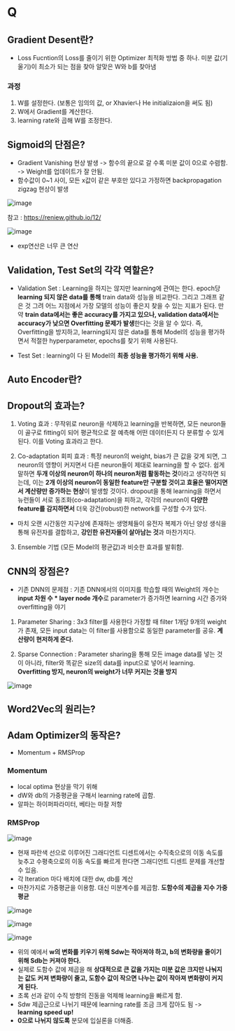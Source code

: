 # Q

## Gradient Desent란?  
- Loss Fucntion의 Loss를 줄이기 위한 Optimizer 최적화 방법 중 하나. 미분 값(기울기)이 최소가 되는 점을 찾아 알맞은 W와 b를 찾아냄  

### 과정  
1. W를 설정한다. (보통은 임의의 값, or Xhavier나 He initializaion을 써도 됨)  
2. W에서 Gradient를 계산한다.  
3. learning rate와 곱해 W를 조정한다.  

## Sigmoid의 단점은?  
- Gradient Vanishing 현상 발생 -> 함수의 끝으로 갈 수록 미분 값이 0으로 수렴함. -> Weight를 업데이트가 잘 안됨.  
- 함수값이 0~1 사이, 모든 x값이 같은 부호만 있다고 가정하면 backpropagation zigzag 현상이 발생  

![image](https://user-images.githubusercontent.com/32921115/104579027-c7b0b400-569e-11eb-98da-472d81419730.png)

참고 : https://reniew.github.io/12/

![image](https://user-images.githubusercontent.com/32921115/104573065-cfb92580-5697-11eb-9940-c2d18979bbe6.png)

- exp연산은 너무 큰 연산  

## Validation, Test Set의 각각 역할은?  
- Validation Set : Learning을 하지는 않지만 learning에 관여는 한다. epoch당 **learning 되지 않은 data를 통해**  train data와 성능을 비교한다. 그리고 그래프 같은 것 그려 어느 지점에서 가장 모델의 성능이 좋은지 찾을 수 있는 지표가 된다. 만약 **train data에서는 좋은 accuracy를 가지고 있으나, validation data에서는 accuracy가 낮으면 Overfitting 문제가 발생**한다는 것을 알 수 있다. 즉, Overfitting을 방지하고, learning되지 않은 data를 통해 Model의 성능을 평가하면서 적절한 hyperparameter, epochs를 찾기 위해 사용된다.  

- Test Set : learning이 다 된 Model의 **최종 성능을 평가하기 위해 사용.**  

## Auto Encoder란?  

## Dropout의 효과는?  
1. Voting 효과 : 무작위로 neuron을 삭제하고 learning을 반복하면, 모든 neuron들이 골구로 fitting이 되어 평균적으로 잘 예측해 어떤 데이터든지 다 분류할 수 있게 된다. 이를 Voting 효과라고 한다.  

2. Co-adaptation 회피 효과 : 특정 neuron의 weight, bias가 큰 값을 갖게 되면, 그 neuron의 영향이 커지면서 다른 neuron들이 제대로 learning을 할 수 없다. 쉽게 말하면 **두개 이상의 neuron이 하나의 neuron처럼 활동하는 것**이라고 생각하면 되는데, 이는 **2개 이상의 neuron이 동일한 feature만 구분할 것이고 효율은 떨어지면서 계산량만 증가하는 현상**이 발생할 것이다. dropout을 통해 learning을 하면서 뉴런들이 서로 동조화(co-adaptation)을 피하고, 각각의 neuron이 **다양한 feature를 감지하면서** 더욱 강건(robust)한 network를 구성할 수가 있다.  

- 마치 오랜 시간동안 지구상에 존재하는 생명체들이 유전자 복제가 아닌 양성 생식을 통해 유전자를 결합하고, **강인한 유전자들이 살아남는 것**과 마찬가지다.  

3. Ensemble 기법 (모든 Model의 평균값)과 비슷한 효과를 발휘함.  

## CNN의 장점은?  
- 기존 DNN의 문제점 : 기존 DNN에서의 이미지를 학습할 때의 Weight의 개수는 **input 차원 수  * layer node 개수**로 parameter가 증가하면 learning 시간 증가와 overfitting을 야기  

1. Parameter Sharing : 3x3 filter를 사용한다 가정할 때 filter 1개당 9개의 weight가 존재, 모든 input data는 이 filter를 사용함으로 동일한 parameter를 공유. **계산량이 현저하게 준다.**  

2. Sparse Connection : Parameter sharing을 통해 모든 image data를 넣는 것이 아니라, filter와 똑같은 size의 data를 input으로 넣어서 learning. **Overfitting 방지, neuron의 weight가 너무 커지는 것을 방지**  

![image](https://user-images.githubusercontent.com/32921115/104586661-1b27ff80-56a9-11eb-9139-c3db96246b2c.png)

## Word2Vec의 원리는?  

## Adam Optimizer의 동작은?  
- Momentum + RMSProp  

### Momentum  
- local optima 현상을 막기 위해 
- dW와 db의 가중평균을 구해서 learning rate에 곱함.  
- 알파는 하이퍼파라미터, 베타는 마찰 저항

### RMSProp  
![image](https://user-images.githubusercontent.com/32921115/104601765-f722e900-56bd-11eb-9de7-5eef09401277.png)

- 현재 파란색 선으로 이루어진 그래디언트 디센트에서는 수직축으로의 이동 속도를 늦추고 수평축으로의 이동 속도를 빠르게 한다면 그래디언트 디센트 문제를 개선할 수 있음.  
- 각 Iteration 마다 배치에 대한 dw, db를 계산  
- 마찬가지로 가중평균을 이용함. 대신 미분계수를 제곱함. **도함수의 제곱을 지수 가중 평균**  

![image](https://user-images.githubusercontent.com/32921115/104602020-4a953700-56be-11eb-8308-9694fa39aeef.png)  

![image](https://user-images.githubusercontent.com/32921115/104602047-5123ae80-56be-11eb-9e8a-7cb386ccdfab.png)  

![image](https://user-images.githubusercontent.com/32921115/104602089-5f71ca80-56be-11eb-8f72-12da5f28dc36.png)

- 위의 예에서 **w의 변화를 키우기 위해 Sdw는 작아져야 하고, b의 변화량을 줄이기 위해 Sdb는 커져야 한다.**  
- 실제로 도함수 값에 제곱을 해 **상대적으로 큰 값을 가지는 미분 값은 크지만 나눠지는 값도 커져 변화량이 줄고, 도함수 값이 작으면 나누는 값이 작아져 변화량이 커지게 된다.**  
- 초록 선과 같이 수직 방향의 진동을 억제해 learning을 빠르게 함.  
- Sdw 제곱근으로 나뉘기 때문에 learning rate를 조금 크게 잡아도 됨 -> **learning speed up!**  
- **0으로 나뉘지 않도록** 분모에 입실론을 더해줌.  

